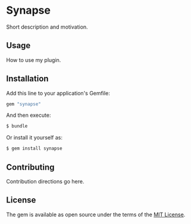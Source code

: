 # Synapse
Short description and motivation.

## Usage
How to use my plugin.

## Installation
Add this line to your application's Gemfile:

```ruby
gem "synapse"
```

And then execute:
```bash
$ bundle
```

Or install it yourself as:
```bash
$ gem install synapse
```

## Contributing
Contribution directions go here.

## License
The gem is available as open source under the terms of the [MIT License](https://opensource.org/licenses/MIT).
